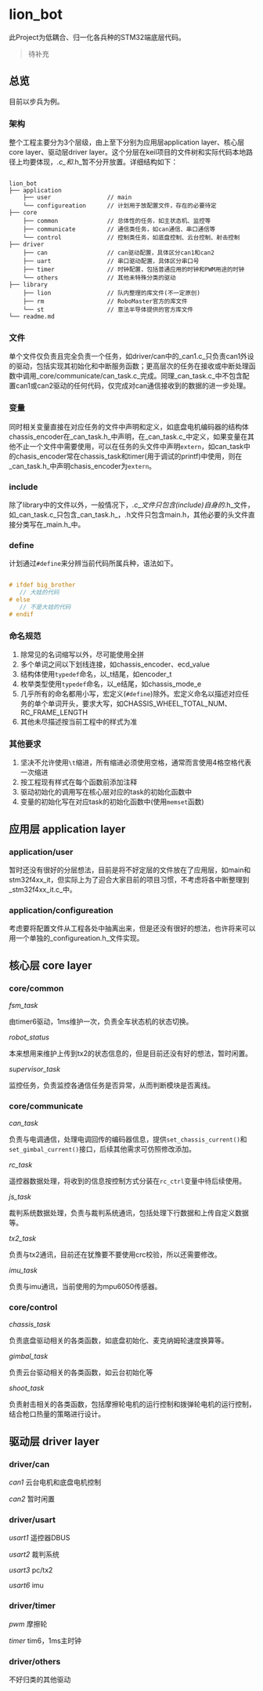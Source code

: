# lion_bot

此Project为低耦合、归一化各兵种的STM32端底层代码。

> 待补充

## 总览

目前以步兵为例。

### 架构

整个工程主要分为3个层级，由上至下分别为应用层application layer、核心层core layer、驱动层driver layer。这个分层在keil项目的文件树和实际代码本地路径上均要体现，_.c_和_.h_暂不分开放置。详细结构如下：

```

lion_bot
├── application
    ├── user                // main
    └── configureation      // 计划用于放配置文件，存在的必要待定
├── core
    ├── common              // 总体性的任务，如主状态机、监控等
    ├── communicate         // 通信类任务，如can通信、串口通信等
    └── control             // 控制类任务，如底盘控制、云台控制、射击控制
├── driver
    ├── can                 // can驱动配置，具体区分can1和can2
    ├── uart                // 串口驱动配置，具体区分串口号
    ├── timer               // 时钟配置，包括普通应用的时钟和PWM用途的时钟
    └── others              // 其他未特殊分类的驱动
├── library
    ├── lion                // 队内整理的库文件(不一定原创)
    ├── rm                  // RoboMaster官方的库文件
    └── st                  // 意法半导体提供的官方库文件
└── readme.md

```

### 文件

单个文件仅负责且完全负责一个任务，如driver/can中的_can1.c_只负责can1外设的驱动，包括实现其初始化和中断服务函数；更高层次的任务在接收或中断处理函数中调用_core/communicate/can\_task.c_完成。同理_can\_task.c_中不包含配置can1或can2驱动的任何代码，仅完成对can通信接收到的数据的进一步处理。

### 变量

同时相关变量直接在对应任务的文件中声明和定义，如底盘电机编码器的结构体chassis\_encoder在_can\_task.h_中声明，在_can\_task.c_中定义，如果变量在其他不止一个文件中需要使用，可以在任务的头文件中声明`extern`，如can\_task中的chasis\_encoder常在chassis\_task和timer(用于调试的printf)中使用，则在_can\_task.h_中声明chasis\_encoder为`extern`。

### include

除了library中的文件以外，一般情况下，_.c_文件只包含(include)自身的_.h_文件，如_can\_task.c_只包含_can\_task.h_，.h文件只包含main.h，其他必要的头文件直接分类写在_main.h_中。

### define

计划通过`#define`来分辨当前代码所属兵种，语法如下。

```c

# ifdef big_brother
   // 大娃的代码
# else
   // 不是大娃的代码
# endif

```

### 命名规范

1. 除常见的名词缩写以外，尽可能使用全拼
2. 多个单词之间以下划线连接，如chassis\_encoder、ecd\_value
3. 结构体使用`typedef`命名，以\_t结尾，如encoder\_t
4. 枚举类型使用`typedef`命名，以\_e结尾，如chassis\_mode\_e
5. 几乎所有的命名都用小写，宏定义(`#define`)除外。宏定义命名以描述对应任务的单个单词开头，要求大写，如CHASSIS\_WHEEL\_TOTAL\_NUM、RC\_FRAME\_LENGTH
6. 其他未尽描述按当前工程中的样式为准

### 其他要求

1. 坚决不允许使用`\t`缩进，所有缩进必须使用空格，通常而言使用4格空格代表一次缩进
2. 按工程现有样式在每个函数前添加注释
3. 驱动初始化的调用写在核心层对应的task的初始化函数中
4. 变量的初始化写在对应task的初始化函数中(使用`memset`函数)


## 应用层 application layer

### application/user

暂时还没有很好的分层想法，目前是将不好定层的文件放在了应用层，如main和stm32f4xx\_it，但实际上为了迎合大家目前的项目习惯，不考虑将各中断整理到_stm32f4xx\_it.c_中。

### application/configureation

考虑要将配置文件从工程各处中抽离出来，但是还没有很好的想法，也许将来可以用一个单独的_configureation.h_文件实现。

## 核心层 core layer

### core/common

*fsm_task*

由timer6驱动，1ms维护一次，负责全车状态机的状态切换。


*robot_status*

本来想用来维护上传到tx2的状态信息的，但是目前还没有好的想法，暂时闲置。


*supervisor_task*

监控任务，负责监控各通信任务是否异常，从而判断模块是否离线。

### core/communicate

*can_task*

负责与电调通信，处理电调回传的编码器信息，提供`set_chassis_current()`和`set_gimbal_current()`接口，后续其他需求可仿照修改添加。


*rc_task*

遥控器数据处理，将收到的信息按控制方式分装在`rc_ctrl`变量中待后续使用。


*js_task*

裁判系统数据处理，负责与裁判系统通讯，包括处理下行数据和上传自定义数据等。


*tx2_task*

负责与tx2通讯，目前还在犹豫要不要使用crc校验，所以还需要修改。


*imu_task*

负责与imu通讯，当前使用的为mpu6050传感器。

### core/control

*chassis_task*

负责底盘驱动相关的各类函数，如底盘初始化、麦克纳姆轮速度换算等。


*gimbal_task*

负责云台驱动相关的各类函数，如云台初始化等


*shoot_task*

负责射击相关的各类函数，包括摩擦轮电机的运行控制和拨弹轮电机的运行控制，结合枪口热量的策略进行设计。


## 驱动层 driver layer

### driver/can

*can1*  云台电机和底盘电机控制


*can2*  暂时闲置

### driver/usart

*usart1*  遥控器DBUS


*usart2*  裁判系统


*usart3*  pc/tx2


*usart6*  imu

### driver/timer

*pwm*  摩擦轮


*timer* tim6，1ms主时钟

### driver/others

不好归类的其他驱动
